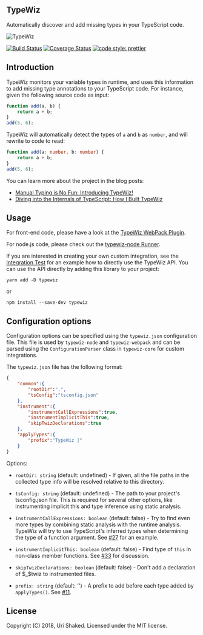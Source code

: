 ## TypeWiz
Automatically discover and add missing types in your TypeScript code.

<img src="https://github.com/urish/typewiz/blob/master/assets/typewiz.png?raw=true" alt="TypeWiz"/>

[![Build Status](https://travis-ci.org/urish/typewiz.png?branch=master)](https://travis-ci.org/urish/typewiz)
[![Coverage Status](https://coveralls.io/repos/github/urish/typewiz/badge.svg?branch=master)](https://coveralls.io/github/urish/typewiz?branch=master)
[![code style: prettier](https://img.shields.io/badge/code_style-prettier-ff69b4.svg?style=flat-square)](https://github.com/prettier/prettier)

## Introduction

TypeWiz monitors your variable types in runtime, and uses this information to add missing type annotations to your
TypeScript code. For instance, given the following source code as input:

```typescript
function add(a, b) {
    return a + b;
}
add(5, 6);
```

TypeWiz will automatically detect the types of `a` and `b` as `number`, and will rewrite to code to read:

```typescript
function add(a: number, b: number) {
    return a + b;
}
add(5, 6);
```

You can learn more about the project in the blog posts:

* [Manual Typing is No Fun: Introducing TypeWiz!](https://medium.com/@urish/manual-typing-is-no-fun-introducing-typewiz-58e3e8813f4c)
* [Diving into the Internals of TypeScript: How I Built TypeWiz](https://medium.com/@urish/diving-into-the-internals-of-typescript-how-i-built-typewiz-d273bbef3565)

## Usage

For front-end code, please have a look at the [TypeWiz WebPack Plugin](packages/typewiz-webpack/README.md).

For node.js code, please check out the [typewiz-node Runner](packages/typewiz-node/README.md).

If you are interested in creating your own custom integration, see the [Integration Test](src/integration.spec.ts) 
for an example how to directly use the TypeWiz API. You can use the API directly by adding this library to your project:

    yarn add -D typewiz

or

    npm install --save-dev typewiz

## Configuration options

Configuration options can be specified using the `typewiz.json` configuration file. This file is used by `typewiz-node`
and `typewiz-webpack` and can be parsed using the `ConfigurationParser` class in `typewiz-core` for custom integrations.

The `typewiz.json` file has the following format:
```json
{
    "common":{
        "rootDir":".",
        "tsConfig":"tsconfig.json"
    },
    "instrument":{
        "instrumentCallExpressions":true,
        "instrumentImplicitThis":true,
        "skipTwizDeclarations":true
    },
    "applyTypes":{
        "prefix":"TypeWiz |"
    }
}
```

Options:
* `rootDir: string` (default: undefined) - If given, all the file paths in the collected type info will be resolved relative to this directory.
* `tsConfig: string` (default: undefined) - The path to your project's tsconfig.json file. 
    This is required for several other options, like instrumenting implicit this and type inference using static analysis.

* `instrumentCallExpressions: boolean` (default: false) - Try to find even more types by combining static analysis with
    the runtime analysis. TypeWiz will try to use TypeScript's inferred types when determining the type of a function argument. See [#27](https://github.com/urish/typewiz/pull/27) for an example.
* `instrumentImplicitThis: boolean` (default: false) - Find type of `this` in non-class member functions. See [#33](https://github.com/urish/typewiz/issues/33) for discussion.
* `skipTwizDeclarations: boolean` (default: false) - Don't add a declaration of $_$twiz to instrumented files.

* `prefix: string` (default: '') - A prefix to add before each type added by `applyTypes()`. See [#11](https://github.com/urish/typewiz/issues/11).

## License

Copyright (C) 2018, Uri Shaked. Licensed under the MIT license.
